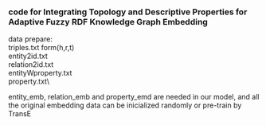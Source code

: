 ### code for Integrating Topology and Descriptive Properties for Adaptive Fuzzy RDF Knowledge Graph Embedding

data prepare:\
triples.txt    form(h,r,t)\
entity2id.txt\
relation2id.txt\
entityWproperty.txt\
property.txt\

entity_emb, relation_emb and property_emd are needed in our model,
and all the original embedding data can be inicialized randomly or pre-train by TransE


